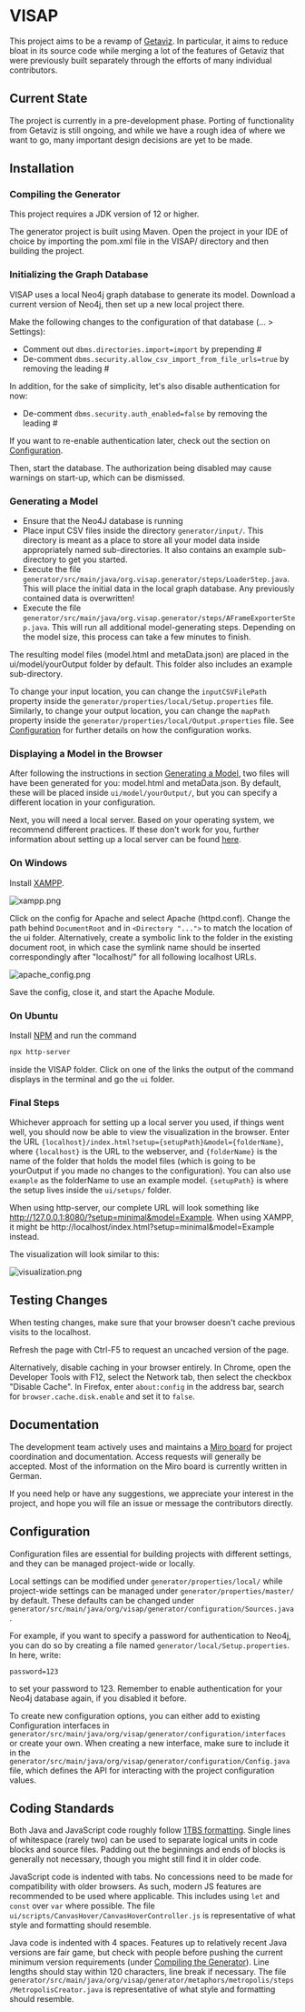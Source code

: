 # VISAP

This project aims to be a revamp of [Getaviz](https://github.com/softvis-research/Getaviz). In particular, it aims to reduce bloat in its source code while merging a lot of the features of Getaviz that were previously built separately through the efforts of many individual contributors.

## Current State

The project is currently in a pre-development phase. Porting of functionality from Getaviz is still ongoing, and while we have a rough idea of where we want to go, many important design decisions are yet to be made.

## Installation

### Compiling the Generator

This project requires a JDK version of 12 or higher.

The generator project is built using Maven. Open the project in your IDE of choice by importing the pom.xml file in the VISAP/ directory and then building the project.

### Initializing the Graph Database

VISAP uses a local Neo4j graph database to generate its model. Download a current version of Neo4j, then set up a new local project there.

Make the following changes to the configuration of that database (… > Settings):
- Comment out ``dbms.directories.import=import`` by prepending #
- De-comment ``dbms.security.allow_csv_import_from_file_urls=true`` by removing the leading #

In addition, for the sake of simplicity, let's also disable authentication for now:
- De-comment ``dbms.security.auth_enabled=false`` by removing the leading #

If you want to re-enable authentication later, check out the section on [Configuration](#configuration).

Then, start the database. The authorization being disabled may cause warnings on start-up, which can be dismissed.

### Generating a Model

- Ensure that the Neo4J database is running
- Place input CSV files inside the directory ``generator/input/``. This directory is meant as a place to store all your model data inside appropriately named sub-directories. It also contains an example sub-directory to get you started.
- Execute the file ``generator/src/main/java/org.visap.generator/steps/LoaderStep.java``. This will place the initial data in the local graph database. Any previously contained data is overwritten!
- Execute the file ``generator/src/main/java/org.visap.generator/steps/AFrameExporterStep.java``. This will run all additional model-generating steps. Depending on the model size, this process can take a few minutes to finish.

The resulting model files (model.html and metaData.json) are placed in the ui/model/yourOutput folder by default. This folder also includes an example sub-directory.

To change your input location, you can change the ``inputCSVFilePath`` property inside the ``generator/properties/local/Setup.properties`` file. Similarly, to change your output location, you can change the ``mapPath`` property inside the ``generator/properties/local/Output.properties`` file. See [Configuration](#configuration) for further details on how the configuration works.

### Displaying a Model in the Browser

After following the instructions in section [Generating a Model](#generating-a-model), two files will have been generated for you: model.html and metaData.json. By default, these will be placed inside ``ui/model/yourOutput/``, but you can specify a different location in your configuration.

Next, you will need a local server. Based on your operating system, we recommend different practices. If these don't work for you, further information about setting up a local server can be found [here](https://aframe.io/docs/1.4.0/introduction/installation.html#use-a-local-server).

### On Windows

Install [XAMPP](https://www.apachefriends.org/download.html).

![xampp.png](images/xampp.png)

Click on the config for Apache and select Apache (httpd.conf). Change the path behind ``DocumentRoot`` and in ``<Directory "...">`` to match the location of the ui folder. Alternatively, create a symbolic link to the folder in the existing document root, in which case the symlink name should be inserted correspondingly after "localhost/" for all following localhost URLs.

![apache_config.png](images/apache_config.png)

Save the config, close it, and start the Apache Module.

### On Ubuntu

Install [NPM](https://www.npmjs.com/) and run the command
```bash
npx http-server
```
inside the VISAP folder. Click on one of the links the output of the command displays in the terminal and go the ``ui`` folder.

### Final Steps

Whichever approach for setting up a local server you used, if things went well, you should now be able to view the visualization in the browser.
Enter the URL ``{localhost}/index.html?setup={setupPath}&model={folderName}``, where ``{localhost}`` is the URL to the webserver, and ``{folderName}`` is the name of the folder that holds the model files (which is going to be yourOutput if you made no changes to the configuration). You can also use ``example`` as the folderName to use an example model. ``{setupPath}`` is where the setup lives inside the ``ui/setups/`` folder.

When using http-server, our complete URL will look something like http://127.0.0.1:8080/?setup=minimal&model=Example. When using XAMPP, it might be http://localhost/index.html?setup=minimal&model=Example instead.

The visualization will look similar to this:

![visualization.png](images/visualization.png)

## Testing Changes

When testing changes, make sure that your browser doesn't cache previous visits to the localhost.

Refresh the page with Ctrl-F5 to request an uncached version of the page.

Alternatively, disable caching in your browser entirely. In Chrome, open the Developer Tools with F12, select the Network tab, then select the checkbox "Disable Cache". In Firefox, enter ``about:config`` in the address bar, search for ``browser.cache.disk.enable`` and set it to ``false``.

## Documentation
The development team actively uses and maintains a [Miro board](https://miro.com/app/board/uXjVOGFnA-M=/) for project coordination and documentation. Access requests will generally be accepted. Most of the information on the Miro board is currently written in German.

If you need help or have any suggestions, we appreciate your interest in the project, and hope you will file an issue or message the contributors directly.

## Configuration

Configuration files are essential for building projects with different settings, and they can be managed project-wide or locally.

Local settings can be modified under ``generator/properties/local/`` while project-wide settings can be managed under ``generator/properties/master/`` by default. These defaults can be changed under ``generator/src/main/java/org/visap/generator/configuration/Sources.java``.

For example, if you want to specify a password for authentication to Neo4j, you can do so by creating a file named ``generator/local/Setup.properties``. In here, write:
```properties
password=123
```
to set your password to 123. Remember to enable authentication for your Neo4j database again, if you disabled it before.

To create new configuration options, you can either add to existing Configuration interfaces in ``generator/src/main/java/org/visap/generator/configuration/interfaces`` or create your own. When creating a new interface, make sure to include it in the ``generator/src/main/java/org/visap/generator/configuration/Config.java`` file, which defines the API for interacting with the project configuration values.

## Coding Standards

Both Java and JavaScript code roughly follow [1TBS formatting](https://en.wikipedia.org/wiki/Indentation_style#Variant:_1TBS_(OTBS)). Single lines of whitespace (rarely two) can be used to separate logical units in code blocks and source files. Padding out the beginnings and ends of blocks is generally not necessary, though you might still find it in older code.

JavaScript code is indented with tabs. No concessions need to be made for compatibility with older browsers. As such, modern JS features are recommended to be used where applicable. This includes using ``let`` and ``const`` over ``var`` where possible. The file ``ui/scripts/CanvasHover/CanvasHoverController.js`` is representative of what style and formatting should resemble.

Java code is indented with 4 spaces. Features up to relatively recent Java versions are fair game, but check with people before pushing the current minimum version requirements (under [Compiling the Generator](README.md#compiling-the-generator)). Line lengths should stay within 120 characters, line break if necessary. The file ``generator/src/main/java/org/visap/generator/metaphors/metropolis/steps/MetropolisCreator.java`` is representative of what style and formatting should resemble.
